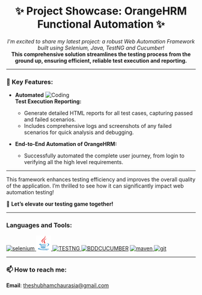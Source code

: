 <h1 align="center">✨ Project Showcase: OrangeHRM Functional Automation  ✨</h1>

<p align="center">
  <em>I'm excited to share my latest project: a robust Web Automation Framework built using Selenium, Java, TestNG and Cucumber!</em><br>
  <strong>This comprehensive solution streamlines the testing process from the ground up, ensuring efficient, reliable test execution and reporting.</strong>
</p>

---

### 🔑 Key Features:
<img align="right" alt="Coding" width="400" src="[https://github.com/SuperChargedCoder/OrangeHRM_Automation_Cucumber/blob/Shubham_QA/PicToUpload/Testing%20Upload.png](https://github.com/SuperChargedCoder/SuperChargedCoder/blob/main/Git%20Profile%20Resources/Cucumber%20Framework.jpg)">

- **Automated Test Execution Reporting:**
  - Generate detailed HTML reports for all test cases, capturing passed and failed scenarios.
  - Includes comprehensive logs and screenshots of any failed scenarios for quick analysis and debugging.
  
- **End-to-End Automation of OrangeHRM:**
  - Successfully automated the complete user journey, from login to verifying all the high level requirements.
  
---

This framework enhances testing efficiency and improves the overall quality of the application. I’m thrilled to see how it can significantly impact web automation testing!

🚀 **Let’s elevate our testing game together!**

---

<h3 align="left">Languages and Tools:</h3>
<p align="left">
  <a href="https://www.selenium.dev" target="_blank" rel="noreferrer">
    <img src="https://raw.githubusercontent.com/detain/svg-logos/780f25886640cef088af994181646db2f6b1a3f8/svg/selenium-logo.svg" alt="selenium" width="40" height="40"/>
  </a>
  <a href="https://www.java.com" target="_blank" rel="noreferrer">
    <img src="https://raw.githubusercontent.com/devicons/devicon/master/icons/java/java-original.svg" alt="java" width="40" height="40"/>
  </a>
  <a href="https://www.tutorialspoint.com/testng/index.htm" target="_blank" rel="noreferrer">   
    <img src="https://github.com/user-attachments/assets/90871f36-cc2e-4fc1-8673-7011aab72f78" alt="TESTNG" width="40" height="40"/>
  </a>
  <a href="https://www.tutorialspoint.com/cucumber/index.htm" target="_blank" rel="noreferrer">   <img src="https://github.com/user-attachments/assets/e5cf0c82-64e5-41a9-a8dd-ed0bb14aff6f" alt="BDDCUCUMBER" width="40" height="40"/></a>
  <a href="https://maven.apache.org/" target="_blank" rel="noreferrer">
    <img src="https://www.vectorlogo.zone/logos/apache_maven/apache_maven-icon.svg" alt="maven" width="40" height="40"/>
  </a>
   <a href="https://git-scm.com/" target="_blank" rel="noreferrer"> 
    <img src="https://www.vectorlogo.zone/logos/git-scm/git-scm-icon.svg" alt="git" width="40" height="40"/> 
  </a>
</p>

---

### 📫 **How to reach me**:
**Email**: [theshubhamchaurasia@gmail.com](mailto:theshubhamchaurasia@gmail.com)

